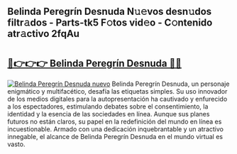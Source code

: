 ## Belinda Peregrín Desnuda N𝚞𝚎vos desn𝚞dos filtr𝚊dos - Parts-tk5 F𝚘tos vid𝚎o - C𝚘ntenido atr𝚊ctivo 2fqAu

# <h2><a href="http://mb11vd.tromn.icu/?c=Belinda+Peregr%c3%adn+Desnuda">🔗👉👉👉 Belinda Peregrín Desnuda 🔗🔗</a></h2>

[![Belinda Peregrín Desnuda nuevo](https://i.imgur.com/pEAQMta.gif)](http://mb11vd.tromn.icu/?c=Belinda+Peregr%c3%adn+Desnuda)
Belinda Peregrín Desnuda, un personaje enigmático y multifacético, desafía las etiquetas simples. Su uso innovador de los medios digitales para la autopresentación ha cautivado y enfurecido a los espectadores, estimulando debates sobre el consentimiento, la identidad y la esencia de las sociedades en línea. Aunque sus planes futuros no están claros, su papel en la redefinición del mundo en línea es incuestionable. Armado con una dedicación inquebrantable y un atractivo innegable, el alcance de Belinda Peregrín Desnuda en el mundo virtual es vasto.
